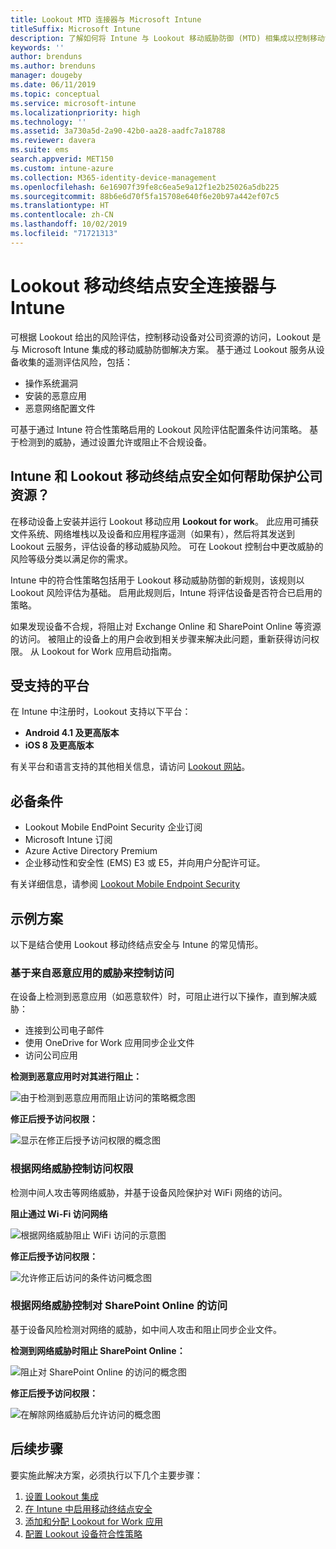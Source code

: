 ```yaml
---
title: Lookout MTD 连接器与 Microsoft Intune
titleSuffix: Microsoft Intune
description: 了解如何将 Intune 与 Lookout 移动威胁防御 (MTD) 相集成以控制移动设备对公司资源的访问。
keywords: ''
author: brenduns
ms.author: brenduns
manager: dougeby
ms.date: 06/11/2019
ms.topic: conceptual
ms.service: microsoft-intune
ms.localizationpriority: high
ms.technology: ''
ms.assetid: 3a730a5d-2a90-42b0-aa28-aadfc7a18788
ms.reviewer: davera
ms.suite: ems
search.appverid: MET150
ms.custom: intune-azure
ms.collection: M365-identity-device-management
ms.openlocfilehash: 6e16907f39fe8c6ea5e9a12f1e2b25026a5db225
ms.sourcegitcommit: 88b6e6d70f5fa15708e640f6e20b97a442ef07c5
ms.translationtype: HT
ms.contentlocale: zh-CN
ms.lasthandoff: 10/02/2019
ms.locfileid: "71721313"
---
```

# <a name="lookout-mobile-endpoint-security-connector-with-intune"></a>Lookout 移动终结点安全连接器与 Intune

可根据 Lookout 给出的风险评估，控制移动设备对公司资源的访问，Lookout 是与 Microsoft Intune 集成的移动威胁防御解决方案。 基于通过 Lookout 服务从设备收集的遥测评估风险，包括：
- 操作系统漏洞
- 安装的恶意应用
- 恶意网络配置文件

可基于通过 Intune 符合性策略启用的 Lookout 风险评估配置条件访问策略。 基于检测到的威胁，通过设置允许或阻止不合规设备。

## <a name="how-do-intune-and-lookout-mobile-endpoint-security-help-protect-company-resources"></a>Intune 和 Lookout 移动终结点安全如何帮助保护公司资源？
在移动设备上安装并运行 Lookout 移动应用 **Lookout for work**。 此应用可捕获文件系统、网络堆栈以及设备和应用程序遥测（如果有），然后将其发送到 Lookout 云服务，评估设备的移动威胁风险。 可在 Lookout 控制台中更改威胁的风险等级分类以满足你的需求。  

Intune 中的符合性策略包括用于 Lookout 移动威胁防御的新规则，该规则以 Lookout 风险评估为基础。 启用此规则后，Intune 将评估设备是否符合已启用的策略。

如果发现设备不合规，将阻止对 Exchange Online 和 SharePoint Online 等资源的访问。 被阻止的设备上的用户会收到相关步骤来解决此问题，重新获得访问权限。 从 Lookout for Work 应用启动指南。

## <a name="supported-platforms"></a>受支持的平台  
在 Intune 中注册时，Lookout 支持以下平台：
* **Android 4.1 及更高版本**  
* **iOS 8 及更高版本**  

有关平台和语言支持的其他相关信息，请访问 [Lookout 网站](https://personal.support.lookout.com/hc/articles/114094140253)。  

## <a name="prerequisites"></a>必备条件
* Lookout Mobile EndPoint Security 企业订阅  
* Microsoft Intune 订阅
* Azure Active Directory Premium
* 企业移动性和安全性 (EMS) E3 或 E5，并向用户分配许可证。  

有关详细信息，请参阅 [Lookout Mobile Endpoint Security](https://www.lookout.com/products/mobile-endpoint-security)

## <a name="sample-scenarios"></a>示例方案

以下是结合使用 Lookout 移动终结点安全与 Intune 的常见情形。

### <a name="control-access-based-on-threats-from-malicious-apps"></a>基于来自恶意应用的威胁来控制访问
在设备上检测到恶意应用（如恶意软件）时，可阻止进行以下操作，直到解决威胁：
* 连接到公司电子邮件
* 使用 OneDrive for Work 应用同步企业文件
* 访问公司应用

**检测到恶意应用时对其进行阻止：**

![由于检测到恶意应用而阻止访问的策略概念图](./media/lookout-mobile-threat-defense-connector/malicious-apps-blocked.png)

**修正后授予访问权限：**

![显示在修正后授予访问权限的概念图](./media/lookout-mobile-threat-defense-connector/malicious-apps-unblocked.png)

### <a name="control-access-based-on-threat-to-network"></a>根据网络威胁控制访问权限
检测中间人攻击等网络威胁，并基于设备风险保护对 WiFi 网络的访问。

**阻止通过 Wi-Fi 访问网络**

![根据网络威胁阻止 WiFi 访问的示意图](./media/lookout-mobile-threat-defense-connector/network-wifi-blocked.png)

**修正后授予访问权限：**

![允许修正后访问的条件访问概念图](./media/lookout-mobile-threat-defense-connector/network-wifi-unblocked.png)
### <a name="control-access-to-sharepoint-online-based-on-threat-to-network"></a>根据网络威胁控制对 SharePoint Online 的访问

基于设备风险检测对网络的威胁，如中间人攻击和阻止同步企业文件。

**检测到网络威胁时阻止 SharePoint Online：**

![阻止对 SharePoint Online 的访问的概念图](./media/lookout-mobile-threat-defense-connector/network-spo-blocked.png)


**修正后授予访问权限：**

![在解除网络威胁后允许访问的概念图](./media/lookout-mobile-threat-defense-connector/network-spo-unblocked.png)

## <a name="next-steps"></a>后续步骤
要实施此解决方案，必须执行以下几个主要步骤：
1. [设置 Lookout 集成](lookout-mtd-connector-integration.md)
2. [在 Intune 中启用移动终结点安全](mtd-connector-enable.md)
3. [添加和分配 Lookout for Work 应用](mtd-apps-ios-app-configuration-policy-add-assign.md)
4. [配置 Lookout 设备符合性策略](mtd-device-compliance-policy-create.md)
